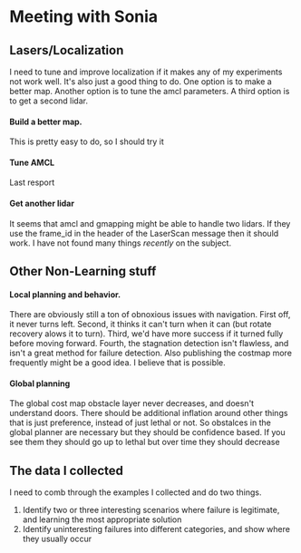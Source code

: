 # Meeting with Sonia

## Lasers/Localization

I need to tune and improve localization if it makes any of my experiments not work well. It's also just a good thing to do. One option is to make a better map. Another option is to tune the amcl parameters. A third option is to get a second lidar.

#### Build a better map.

This is pretty easy to do, so I should try it

#### Tune AMCL

Last resport

#### Get another lidar

It seems that amcl and gmapping might be able to handle two lidars. If they use the frame_id in the header of the LaserScan message then it should work. I have not found many things *recently* on the subject.

## Other Non-Learning stuff

#### Local planning and behavior.

There are obviously still a ton of obnoxious issues with navigation. First off, it never turns left. Second, it thinks it can't turn when it can (but rotate recovery alows it to turn). Third, we'd have more success if it turned fully before moving forward. Fourth, the stagnation detection isn't flawless, and isn't a great method for failure detection. Also publishing the costmap more frequently might be a good idea. I believe that is possible.

#### Global planning

 The global cost map obstacle layer never decreases, and doesn't understand doors. There should be additional inflation around other things that is just preference, instead of just lethal or not. So obstalces in the global planner are necessary but they should be confidence based. If you see them they should go up to lethal but over time they should decrease


## The data I collected

I need to comb through the examples I collected and do two things.

 1. Identify two or three interesting scenarios where failure is legitimate, and learning the most appropriate solution
 1. Identify uninteresting failures into different categories, and show where they usually occur
